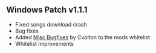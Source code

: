 ## Windows Patch v1.1.1

* Fixed songs download crash
* Bug fixes
* Added [Misc Bugfixes](https://geode-sdk.org/mods/cvolton.misc_bugfixes) by Cvolton to the mods whitelist
* Whitelist improvements
